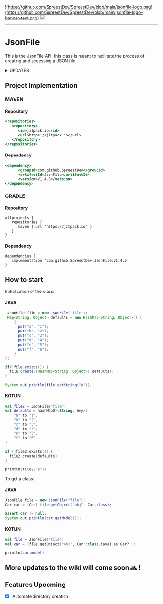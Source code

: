 ![https://github.com/SpreestDev/SpreestDev/blob/main/jsonfile-logo.png](https://github.com/SpreestDev/SpreestDev/blob/main/jsonfile-logo-banner-test.png)
[![](https://jitpack.io/v/SpreestDev/JsonFile.svg)](https://jitpack.io/#SpreestDev/JsonFile)
<hr>

# JsonFile
This is the JsonFile API, this class is meant to facilitate the process of creating and accessing a JSON file

<details><summary>UPDATES</summary>
<p>

## Updates
| Rank | THING-TO-RANK |
|-----:|---------------|
|     V1.4.6| JsonUrl added              |
|     V1.4.4| Added automated Directory creation              |
|     V1.4.3| Dependecy support added              |
## Descriptions
**V1.4.6**
Added the possibility to convert Json files fron url to a JsonFile class

**V1.4.4**
Added automated directory creation, to prevent any errors

**V1.4.3**
Dependecy support, so you can use JsonFile in your project

</p>
</details>

## Project Implementation

### MAVEN

#### Repository 
```XML
<repositories>
   <repository>
      <id>jitpack.io</id>
      <url>https://jitpack.io</url>
   </repository>
</repositories>
```

#### Dependency 
```XML
<dependency>
      <groupId>com.github.SpreestDev</groupId>
      <artifactId>JsonFile</artifactId>
      <version>V1.4.5</version>
</dependency>
```

### GRADLE
#### Repository 
```GRADLE
allprojects {
   repositories {
      maven { url 'https://jitpack.io' }
   }
}
```
#### Dependency 
```GRADLE
dependencies {
   implementation 'com.github.SpreestDev:JsonFile:V1.4.5'
}
```

## How to start

Initialization of the class:

#### JAVA
```JAVA
 JsonFile file = new JsonFile("file");
 Map<String, Object> defaults = new HashMap<String, Object>() {
    {
      put("a", "1");
      put("b", "2");
      put("c", "3");
      put("d", "4");
      put("e", "5");
      put("f", "6");
    }
};

if(!file.exists()) {
  file.create((HashMap<String, Object>) defaults);
}

System.out.println(file.getString("a"));
```
#### KOTLIN
```KOTLIN
val file2 = JsonFile("file")
val defaults = hashMapOf<String, Any>(
    "a" to "1",
    "b" to "2",
    "c" to "3",
    "d" to "4",
    "e" to "5",
    "f" to "6"
)
    
if (!file2.exists()) {
  file2.create(defaults)
}

println(file2["a"])
```

To get a class:
#### JAVA
```JAVA
JsonFile file = new JsonFile("file");
Car car = (Car) file.getObject("obj", Car.class);

assert car != null;
System.out.println(car.getModel());
```

#### KOTLIN
```KOTLIN
val file = JsonFile("file")
val car = (file.getObject("obj", Car::class.java) as Car?)!!

println(car.model)
```

## More updates to the wiki will come soon 🔜 !

## Features Upcoming 
- [X] Automate directory creation
